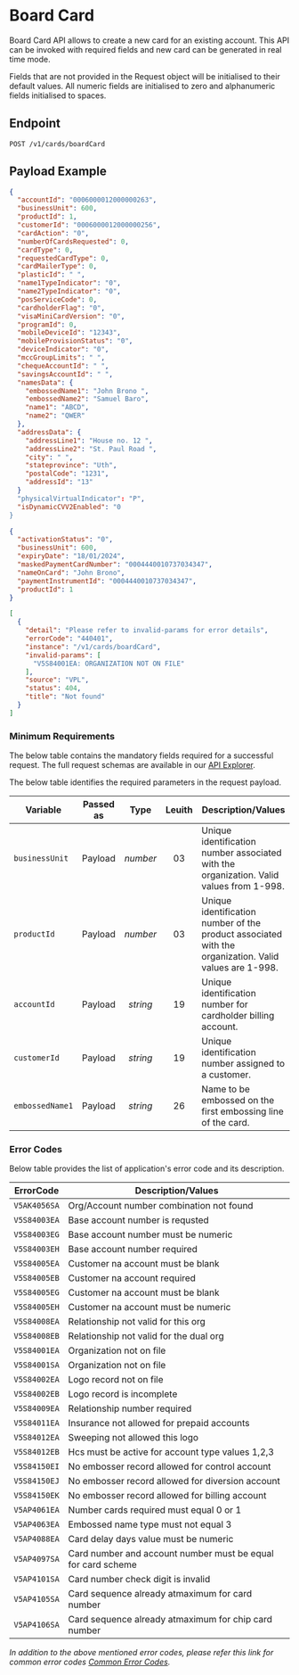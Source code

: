 # Board Card

Board Card API allows to create a new card for an existing account. This API can be invoked with required fields and new card can be generated in real time mode.

Fields that are not provided in the Request object will be initialised to their default values. All numeric fields are initialised to zero and alphanumeric fields initialised to spaces.

## Endpoint

`POST /v1/cards/boardCard`

## Payload Example

<!--
type: tab
titles: Request, Response, Error
-->

```json
{
  "accountId": "0006000012000000263",
  "businessUnit": 600,
  "productId": 1,
  "customerId": "0006000012000000256",
  "cardAction": "0",
  "numberOfCardsRequested": 0,
  "cardType": 0,
  "requestedCardType": 0,
  "cardMailerType": 0,
  "plasticId": " ",
  "name1TypeIndicator": "0",
  "name2TypeIndicator": "0",
  "posServiceCode": 0,
  "cardholderFlag": "0",
  "visaMiniCardVersion": "0",
  "programId": 0,
  "mobileDeviceId": "12343",
  "mobileProvisionStatus": "0",
  "deviceIndicator": "0",
  "mccGroupLimits": " ",
  "chequeAccountId": " ",
  "savingsAccountId": " ",
  "namesData": {
    "embossedName1": "John Brono ",
    "embossedName2": "Samuel Baro",
    "name1": "ABCD",
    "name2": "QWER"
  },
  "addressData": {
    "addressLine1": "House no. 12 ",
    "addressLine2": "St. Paul Road ",
    "city": " ",
    "stateprovince": "Uth",
    "postalCode": "1231",
    "addressId": "13"    
  }
  "physicalVirtualIndicator": "P",
  "isDynamicCVV2Enabled": "0
}
``` 

<!--
type: tab
--> 

```json
{
  "activationStatus": "0",
  "businessUnit": 600,
  "expiryDate": "18/01/2024",
  "maskedPaymentCardNumber": "0004440010737034347",
  "nameOnCard": "John Brono",
  "paymentInstrumentId": "0004440010737034347",
  "productId": 1
}
```

<!--
type: tab
--> 

```json
[
  {
    "detail": "Please refer to invalid-params for error details",
    "errorCode": "440401",
    "instance": "/v1/cards/boardCard",
    "invalid-params": [
      "V5S84001EA: ORGANIZATION NOT ON FILE"
    ],
    "source": "VPL",
    "status": 404,
    "title": "Not found"
  }
]
```

<!-- type: tab-end -->

### Minimum Requirements

The below table contains the mandatory fields required for a successful request. The full request schemas are available in our [API Explorer](../api/?type=post&path=/v1/cards/boardCard).

The below table identifies the required parameters in the request payload.

| Variable | Passed as | Type | Leuith | Description/Values |
| -------- | :-------: | :--: | :------------: | ------------------ |
| `businessUnit` | Payload | *number* | 03 | Unique identification number associated with the organization. Valid values from 1-998. |
| `productId` | Payload | *number* | 03 | Unique identification number of the product associated with the organization. Valid values are 1-998. | 
| `accountId` | Payload | *string* | 19 | Unique identification number for cardholder billing account.|
| `customerId` | Payload | *string* | 19 | Unique identification number assigned to a customer. |
| `embossedName1` | Payload | *string* | 26 | Name to be embossed on the first embossing line of the card. |


### Error Codes 

Below table provides the list of application's error code and its description.

| ErrorCode |  Description/Values |
| --------  | ------------------ |
| `V5AK4056SA` | Org/Account number combination not found |
| `V5S84003EA` | Base account number is requsted |
| `V5S84003EG` | Base account number must be numeric | 
| `V5S84003EH` | Base account number required |
| `V5S84005EA` | Customer na account must be blank | 
| `V5S84005EB` | Customer na account required |
| `V5S84005EG` | Customer na account must be blank | 
| `V5S84005EH` | Customer na account must be numeric | 
| `V5S84008EA` | Relationship not valid for this org |
| `V5S84008EB` | Relationship not valid for the dual org | 
| `V5S84001EA` | Organization not on file |
| `V5S84001SA` | Organization not on file |
| `V5S84002EA` | Logo record not on file |
| `V5S84002EB` | Logo record is incomplete | 
| `V5S84009EA` | Relationship number required | 
| `V5S84011EA` | Insurance not allowed for prepaid accounts | 
| `V5S84012EA` | Sweeping not allowed this logo |
| `V5S84012EB` | Hcs must be active for account type values 1,2,3 | 
| `V5S84150EI` | No embosser record allowed for control account |
| `V5S84150EJ` | No embosser record allowed for diversion account | 
| `V5S84150EK` | No embosser record allowed for billing account |
| `V5AP4061EA` | Number cards required must equal 0 or 1 |
| `V5AP4063EA` | Embossed name type must not equal 3 |
| `V5AP4088EA` | Card delay days value must be numeric | 
| `V5AP4097SA` | Card number and account number must be equal for card scheme | 
| `V5AP4101SA` | Card number check digit is invalid |
| `V5AP4105SA` | Card sequence already atmaximum for card number | 
| `V5AP4106SA` | Card sequence already atmaximum for chip card number |

*In addition to the above mentioned error codes, please refer this link for common error codes [Common Error Codes](?path=docs/Common_Error_Code.md).*